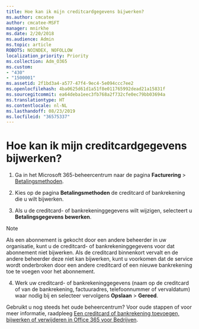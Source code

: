 ```yaml
---
title: Hoe kan ik mijn creditcardgegevens bijwerken?
ms.author: cmcatee
author: cmcatee-MSFT
manager: mnirkhe
ms.date: 2/20/2018
ms.audience: Admin
ms.topic: article
ROBOTS: NOINDEX, NOFOLLOW
localization_priority: Priority
ms.collection: Adm_O365
ms.custom:
- "430"
- "1500001"
ms.assetid: 2f1bd3a4-a577-47f4-9ec4-5e094ccc7ee2
ms.openlocfilehash: 4ba0625d61d1a51f8e011765992dead21a15831f
ms.sourcegitcommit: ea64deba1eec3fb768a2f732cfe0ec79bb03694a
ms.translationtype: HT
ms.contentlocale: nl-NL
ms.lasthandoff: 08/23/2019
ms.locfileid: "36575337"
---
```

# <a name="how-do-i-update-my-credit-card-information"></a>Hoe kan ik mijn creditcardgegevens bijwerken?

1. Ga in het Microsoft 365-beheercentrum naar de pagina **Facturering** \> [Betalingsmethoden](https://go.microsoft.com/fwlink/p/?linkid=842054).

2. Kies op de pagina **Betalingsmethoden** de creditcard of bankrekening die u wilt bijwerken.

3. Als u de creditcard- of bankrekeninggegevens wilt wijzigen, selecteert u **Betalingsgegevens bewerken**.

> [!NOTE]
> Als een abonnement is gekocht door een andere beheerder in uw organisatie, kunt u de creditcard- of bankrekeninggegevens voor dat abonnement niet bijwerken. Als de creditcard binnenkort vervalt en de andere beheerder deze niet kan bijwerken, kunt u voorkomen dat de service wordt onderbroken door een andere creditcard of een nieuwe bankrekening toe te voegen voor het abonnement.

4. Werk uw creditcard- of bankrekeninggegevens (naam op de creditcard of van de bankrekening, factuuradres, telefoonnummer of vervaldatum) waar nodig bij en selecteer vervolgens **Opslaan** > **Gereed**.

Gebruikt u nog steeds het oude beheercentrum? Voor oude stappen of voor meer informatie, raadpleeg [Een creditcard of bankrekening toevoegen, bijwerken of verwijderen in Office 365 voor Bedrijven](https://docs.microsoft.com/office365/admin/subscriptions-and-billing/add-update-or-remove-credit-card-or-bank-account).